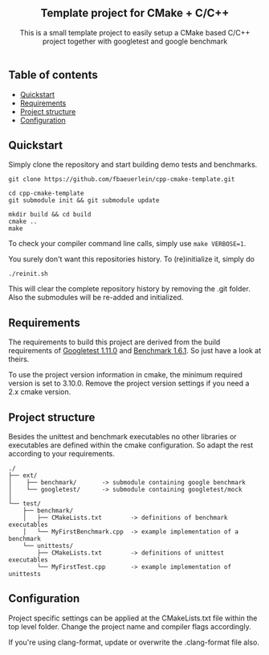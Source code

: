 <p align="center">

  <h2 align="center">Template project for CMake + C/C++</h3>

  <p align="center">
    This is a small template project to easily setup a CMake based C/C++ project together with googletest and google benchmark
    <br/>
    <br/>
  </p>
</p>


## Table of contents <!-- omit in toc -->

- [Quickstart](#quickstart)
- [Requirements](#requirements)
- [Project structure](#project-structure)
- [Configuration](#configuration)

## Quickstart

Simply clone the repository and start building demo tests and benchmarks.

    git clone https://github.com/fbaeuerlein/cpp-cmake-template.git
    
    cd cpp-cmake-template
    git submodule init && git submodule update

    mkdir build && cd build
    cmake .. 
    make

To check your compiler command line calls, simply use `make VERBOSE=1`.

You surely don't want this repositories history. To (re)initialize it, simply do

    ./reinit.sh

This will clear the complete repository history by removing the .git folder. Also the submodules will be re-added and initialized.

## Requirements

The requirements to build this project are derived from the build requirements of [Googletest 1.11.0](https://github.com/google/googletest/releases/tag/release-1.11.0) and [Benchmark 1.6.1](https://github.com/google/benchmark/releases/tag/v1.6.1). So just have a look at theirs.

To use the project version information in cmake, the minimum required version is set to 3.10.0. Remove the project version settings if you need a 2.x cmake version.

## Project structure

Besides the unittest and benchmark executables no other libraries or executables are defined within the cmake configuration. So adapt the rest according to your requirements.

```text
./
├── ext/
│    ├── benchmark/       -> submodule containing google benchmark
│    └── googletest/      -> submodule containing googletest/mock
│
└── test/
    ├── benchmark/
    │   ├── CMakeLists.txt        -> definitions of benchmark executables
    │   └── MyFirstBenchmark.cpp  -> example implementation of a benchmark
    └── unittests/
        ├── CMakeLists.txt        -> definitions of unittest executables
        └── MyFirstTest.cpp       -> example implementation of unittests
```
## Configuration

Project specific settings can be applied at the CMakeLists.txt file within the top level folder. Change the project name and compiler flags accordingly.

If you're using clang-format, update or overwrite the .clang-format file also.
